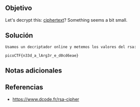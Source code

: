 ## Objetivo
Let's decrypt this: [ciphertext](https://jupiter.challenges.picoctf.org/static/eb5e6df8e14c52873cf88c582a1a4008/ciphertext)? Something seems a bit small.
## Solución
```
Usamos un decriptador online y metemos los valores del rsa:

picoCTF{n33d_a_lArg3r_e_d0cd6eae}
```
## Notas adicionales
## Referencias
- https://www.dcode.fr/rsa-cipher
